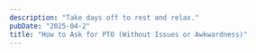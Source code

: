 ```yaml
---
description: "Take days off to rest and relax."
pubDate: "2025-04-2"
title: "How to Ask for PTO (Without Issues or Awkwardness)"
---
```

